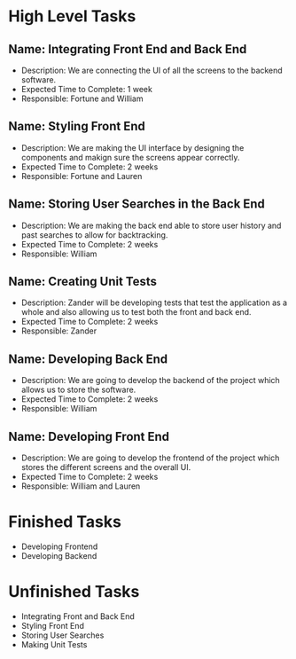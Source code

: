 # High Level Tasks

## Name: Integrating Front End and Back End
- Description: We are connecting the UI of all the screens to the backend software.
- Expected Time to Complete: 1 week
- Responsible: Fortune and William

## Name: Styling Front End
- Description: We are making the UI interface by designing the components and makign sure the screens appear correctly.
- Expected Time to Complete: 2 weeks
- Responsible: Fortune and Lauren

## Name: Storing User Searches in the Back End
- Description: We are making the back end able to store user history and past searches to allow for backtracking. 
- Expected Time to Complete: 2 weeks
- Responsible: William

## Name: Creating Unit Tests
- Description: Zander will be developing tests that test the application as a whole and also allowing us to test both the front and back end. 
- Expected Time to Complete: 2 weeks
- Responsible: Zander

## Name: Developing Back End
- Description: We are going to develop the backend of the project which allows us to store the software. 
- Expected Time to Complete: 2 weeks
- Responsible: William

## Name: Developing Front End
- Description: We are going to develop the frontend of the project which stores the different screens and the overall UI. 
- Expected Time to Complete: 2 weeks
- Responsible: William and Lauren


# Finished Tasks
- Developing Frontend
- Developing Backend

# Unfinished Tasks
- Integrating Front and Back End
- Styling Front End
- Storing User Searches
- Making Unit Tests

